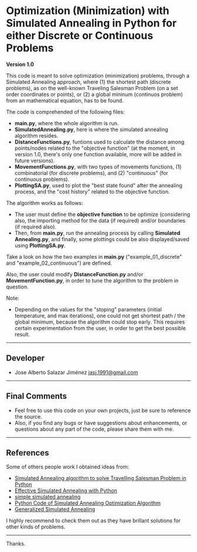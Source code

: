 # Optimization (Minimization) with Simulated Annealing in Python for either Discrete or Continuous Problems

**Version 1.0**

This code is meant to solve optimization (minimization) problems, through a Simulated Annealing approach, where (1) the shortest path (discrete problems), as on the well-known Traveling Salesman Problem (on a set order coordinates or points), or (2) a global mininum (continuos problem) from an mathematical equation, has to be found.

The code is comprehended of the following files:
- **main.py**, where the whole algorithm is run.
- **SimulatedAnnealing.py**, here is where the simulated annealing algorithm resides.
- **DistanceFunctions.py**, funtions used to calculate the distance among points/nodes related to the "objective function" (at the moment, in version 1.0, there's only one function available, more will be added in future versions).
- **MovementFunctions.py**, with two types of movements functions, (1) combinatorial (for discrete problems), and (2) "continuous" (for continuous problems).
- **PlottingSA.py**, used to plot the "best state found" after the annealing process, and the "cost history" related to the objective function.

The algorithm works as follows:
- The user must define the **objective function** to be optimize (considering also, the importing method for the data  (if required) and/or boundaries (if required also).
- Then, from **main.py**, run the annealing process by calling **Simulated Annealing.py**, and finally, some plottings could be also displayed/saved using **PlottingSA.py**.

Take a look on how the two examples in **main.py** ("example_01_discrete" and "example_02_continuous") are defined.

Also, the user could modify **DistanceFunction.py** and/or **MovementFunction.py**, in order to tune the algorithm to the problem in question.


Note:
- Depending on the values for the "stoping" parameters (initial temperature, and max iterations), one could not get shortest path / the global minimum, because the algorithm could stop early. This requires certain experimentation from the user, in order to get the best possible result.

---

## Developer
- Jose Alberto Salazar Jiménez <jasj.1991@gmail.com>

---

## Final Comments
- Feel free to use this code on your own projects, just be sure to reference the source.
- Also, if you find any bugs or have suggestions about enhancements, or questions about any part of the code, please share them with me.

---

## References

Some of others people work I obtained ideas from:
- [Simulated Annealing algorithm to solve Travelling Salesman Problem in Python](https://github.com/chncyhn/simulated-annealing-tsp/blob/master/README.md)
- [Effective Simulated Annealing with Python](https://nathanrooy.github.io/posts/2020-05-14/simulated-annealing-with-python/)
- [simple simulated annealing](https://www.youtube.com/watch?v=T28fr9wDZrg&t=1s&ab_channel=SolvingOptimizationProblems)
- [Python Code of Simulated Annealing Optimization Algorithm](https://www.youtube.com/watch?v=T28fr9wDZrg&t=1s&ab_channel=SolvingOptimizationProblems)
- [Generalized Simulated Annealing](https://www.intechopen.com/books/computational-optimization-in-engineering-paradigms-and-applications/generalized-simulated-annealing)

I highly recommend to check them out as they have brillant solutions for other kinds of problems.

---

Thanks.
